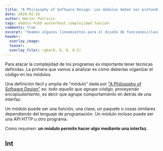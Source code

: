 ```yaml
---
title: "A Philosophy of Software Design: Los módulos deben ser profundos"
date: 2020-02-26
author: Héctor Patricio
tags: módulo PoSD ousterhout complejidad función
comments: true
excerpt: "Veamos algunos lineamientos para el diseño de funciones/clases/módulos que ayudarán a reducir la complejidad de tus sistemas de software."
header:
  overlay_image: 
  teaser: 
  overlay_filer: rgba(0, 0, 0, 0.5)
---
```


Para atacar la complejidad de los programas es importante tener técnicas definidas. La primera que vamos a analizar es cómo deberías organizar el código en los módulos.

Una definición fácil y amplia de "módulo" dada por ["A Philosophy of Software Design"](https://amzn.to/2H92nwA) es: _todo aquello que agrupe código, proveyendo encapsulamiento_, es decir que agrupe comportamiento en detrás de una interfaz.

Un módulo puede ser una función, una clase, un paquete o cosas similares dependiendo del lenguaje de programación. Un módulo incluso puede ser una API HTTP u otro programa.

Como resumen: **un módulo permite hacer _algo_ mediante una interfaz.**

## Int